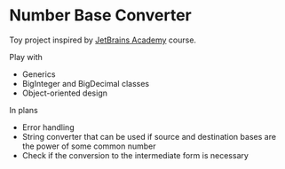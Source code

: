# Number Base Converter 

Toy project inspired by [JetBrains Academy](https://hyperskill.org/projects/181) course.

Play with
* Generics
* BigInteger and BigDecimal classes
* Object-oriented design

In plans
* Error handling
* String converter that can be used if source and destination bases are
the power of some common number
* Check if the conversion to the intermediate form is necessary